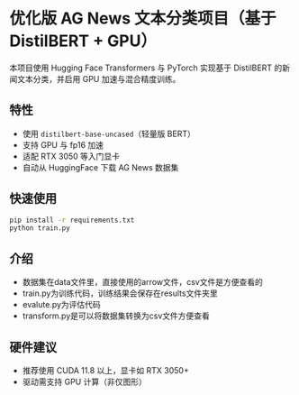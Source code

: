 # 优化版 AG News 文本分类项目（基于 DistilBERT + GPU）

本项目使用 Hugging Face Transformers 与 PyTorch 实现基于 DistilBERT 的新闻文本分类，并启用 GPU 加速与混合精度训练。

## 特性

- 使用 `distilbert-base-uncased`（轻量版 BERT）
- 支持 GPU 与 fp16 加速
- 适配 RTX 3050 等入门显卡
- 自动从 HuggingFace 下载 AG News 数据集

## 快速使用

```bash
pip install -r requirements.txt
python train.py
```

## 介绍

- 数据集在data文件里，直接使用的arrow文件，csv文件是方便查看的
- train.py为训练代码，训练结果会保存在results文件夹里
- evalute.py为评估代码
- transform.py是可以将数据集转换为csv文件方便查看

## 硬件建议

- 推荐使用 CUDA 11.8 以上，显卡如 RTX 3050+
- 驱动需支持 GPU 计算（非仅图形）
